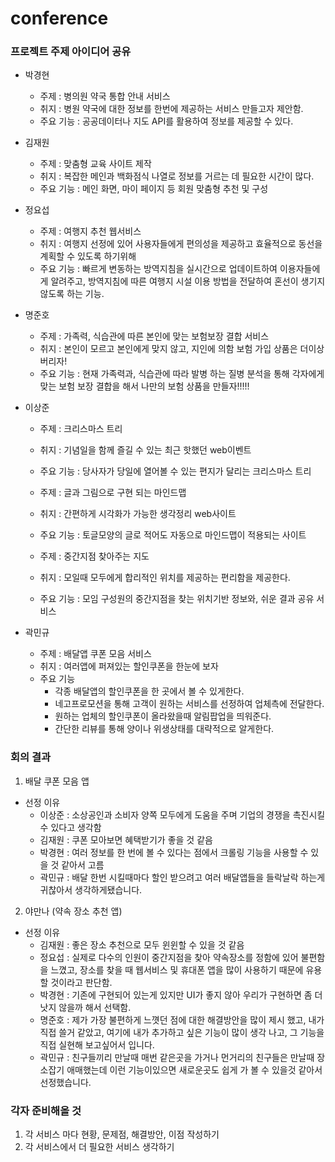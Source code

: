 # conference

### 프로젝트 주제 아이디어 공유

- 박경현
  - 주제 : 병의원 약국 통합 안내 서비스
  - 취지 : 병원 약국에 대한 정보를 한번에 제공하는 서비스 만들고자 제안함.
  - 주요 기능 : 공공데이터나 지도 API를 활용하여 정보를 제공할 수 있다.  

- 김재원
  - 주제 : 맞춤형 교육 사이트 제작 
  - 취지 : 복잡한 메인과 백화점식 나열로 정보를 거르는 데 필요한 시간이 많다.
  - 주요 기능 : 메인 화면, 마이 페이지 등 회원 맞춤형 추천 및 구성 

- 정요섭
  - 주제 : 여행지 추천 웹서비스
  - 취지 : 여행지 선정에 있어 사용자들에게 편의성을 제공하고 효율적으로 동선을 계획할 수 있도록 하기위해
  - 주요 기능 : 빠르게 변동하는 방역지침을 실시간으로 업데이트하여 이용자들에게 알려주고, 방역지침에 따른 여행지 시설 이용 방법을 전달하여 혼선이 생기지 않도록 하는 기능.

- 명준호
  - 주제 : 가족력, 식습관에 따른 본인에 맞는 보험보장 결합 서비스
  - 취지 : 본인이 모르고 본인에게 맞지 않고, 지인에 의함 보험 가입 상품은 더이상 버리자! 
  - 주요 기능 : 현재 가족력과, 식습관에 따라 발병 하는 질병 분석을 통해 각자에게 맞는 보험 보장 결합을 해서 나만의 보험 상품을 만들자!!!!! 

- 이상준
  - 주제 : 크리스마스 트리 
  - 취지 :  기념일을 함께 즐길 수 있는 최근 핫했던 web이벤트
  - 주요 기능 : 당사자가 당일에 열어볼 수 있는 편지가 달리는 크리스마스 트리 

  - 주제 : 글과 그림으로 구현 되는 마인드맵
  - 취지 : 간편하게 시각화가 가능한 생각정리 web사이트 
  - 주요 기능 : 토글모양의 글로 적어도 자동으로 마인드맵이 적용되는 사이트

  - 주제 : 중간지점 찾아주는 지도
  - 취지 : 모일때 모두에게 합리적인 위치를 제공하는 편리함을 제공한다.
  - 주요 기능 : 모임 구성원의 중간지점을 찾는 위치기반 정보와, 쉬운 결과 공유 서비스 

- 곽민규
  - 주제 : 배달앱 쿠폰 모음 서비스
  - 취지 : 여러앱에 퍼져있는 할인쿠폰을 한눈에 보자
  - 주요 기능
    - 각종 배달앱의 할인쿠폰을 한 곳에서 볼 수 있게한다. 
    - 네고프로모션을 통해 고객이 원하는 서비스를 선정하여 업체측에 전달한다. 
    - 원하는 업체의 할인쿠폰이 올라왔을때 알림팝업을 띄워준다.
    - 간단한 리뷰를 통해 양이나 위생상태를 대략적으로 알게한다.



### 회의 결과

1. 배달 쿠폰 모음 앱
  - 선정 이유
    - 이상준 : 소상공인과 소비자 양쪽 모두에게 도움을 주며 기업의 경쟁을 촉진시킬수 있다고 생각함
    - 김재원 : 쿠폰 모아보면 혜택받기가 좋을 것 같음
    - 박경현 : 여러 정보를 한 번에 볼 수 있다는 점에서 크롤링 기능을 사용할 수 있을 것 같아서 고름
    - 곽민규 : 배달 한번 시킬때마다 할인 받으려고 여러 배달앱들을 들락날락 하는게 귀찮아서 생각하게됐습니다.

2. 야만나 (약속 장소 추천 앱) 
  - 선정 이유
    - 김재원 : 좋은 장소 추천으로 모두 윈윈할 수 있을 것 같음
    - 정요섭 : 실제로 다수의 인원이 중간지점을 찾아 약속장소를 정함에 있어 불편함을 느꼈고, 장소를 찾을 때 웹서비스 및 휴대폰 앱을 많이 사용하기 때문에 유용할 것이라고 판단함.
    - 박경현 : 기존에 구현되어 있는게 있지만 UI가 좋지 않아 우리가 구현하면 좀 더 낫지 않을까 해서 선택함.
    - 명준호 : 제가 가장 불편하게 느꼇던 점에 대한 해결방안을 많이 제시 했고, 내가 직접 쓸거 같았고, 여기에 내가 추가하고 싶은 기능이 많이 생각 나고, 그 기능을 직접 실현해 보고싶어서 입니다.
    - 곽민규 : 친구들끼리 만날때 매번 같은곳을 가거나 먼거리의 친구들은 만날때 장소잡기 애매했는데 이런 기능이있으면 새로운곳도 쉽게 가 볼 수 있을것 같아서 선정했습니다.
### 각자 준비해올 것

1.  각 서비스 마다 현황, 문제점, 해결방안, 이점 작성하기
2.  각 서비스에서 더 필요한 서비스 생각하기
